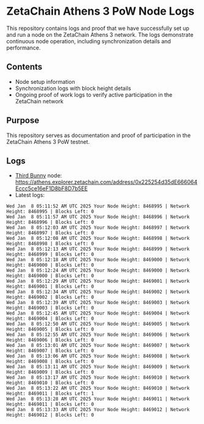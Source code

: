 # ZetaChain Athens 3 PoW Node Logs
This repository contains logs and proof that we have successfully set up and run a node on the ZetaChain Athens 3 network. The logs demonstrate continuous node operation, including synchronization details and performance.

## Contents
- Node setup information
- Synchronization logs with block height details
- Ongoing proof of work logs to verify active participation in the ZetaChain network

## Purpose
This repository serves as documentation and proof of participation in the ZetaChain Athens 3 PoW testnet.

## Logs

- [Third Bunny](https://thirdbunny.xyz/) node: https://athens.explorer.zetachain.com/address/0x225254d35dE666064Eccc5ce16eF1D8bF8D7b5EE
- Latest logs:
```
Wed Jan  8 05:11:52 AM UTC 2025 Your Node Height: 8468995 | Network Height: 8468995 | Blocks Left: 0
Wed Jan  8 05:11:57 AM UTC 2025 Your Node Height: 8468996 | Network Height: 8468996 | Blocks Left: 0
Wed Jan  8 05:12:03 AM UTC 2025 Your Node Height: 8468997 | Network Height: 8468997 | Blocks Left: 0
Wed Jan  8 05:12:08 AM UTC 2025 Your Node Height: 8468998 | Network Height: 8468998 | Blocks Left: 0
Wed Jan  8 05:12:13 AM UTC 2025 Your Node Height: 8468999 | Network Height: 8468999 | Blocks Left: 0
Wed Jan  8 05:12:18 AM UTC 2025 Your Node Height: 8469000 | Network Height: 8469000 | Blocks Left: 0
Wed Jan  8 05:12:24 AM UTC 2025 Your Node Height: 8469000 | Network Height: 8469000 | Blocks Left: 0
Wed Jan  8 05:12:29 AM UTC 2025 Your Node Height: 8469001 | Network Height: 8469001 | Blocks Left: 0
Wed Jan  8 05:12:34 AM UTC 2025 Your Node Height: 8469002 | Network Height: 8469002 | Blocks Left: 0
Wed Jan  8 05:12:39 AM UTC 2025 Your Node Height: 8469003 | Network Height: 8469003 | Blocks Left: 0
Wed Jan  8 05:12:45 AM UTC 2025 Your Node Height: 8469004 | Network Height: 8469004 | Blocks Left: 0
Wed Jan  8 05:12:50 AM UTC 2025 Your Node Height: 8469005 | Network Height: 8469005 | Blocks Left: 0
Wed Jan  8 05:12:55 AM UTC 2025 Your Node Height: 8469006 | Network Height: 8469006 | Blocks Left: 0
Wed Jan  8 05:13:01 AM UTC 2025 Your Node Height: 8469007 | Network Height: 8469007 | Blocks Left: 0
Wed Jan  8 05:13:06 AM UTC 2025 Your Node Height: 8469008 | Network Height: 8469008 | Blocks Left: 0
Wed Jan  8 05:13:11 AM UTC 2025 Your Node Height: 8469009 | Network Height: 8469009 | Blocks Left: 0
Wed Jan  8 05:13:17 AM UTC 2025 Your Node Height: 8469010 | Network Height: 8469010 | Blocks Left: 0
Wed Jan  8 05:13:22 AM UTC 2025 Your Node Height: 8469010 | Network Height: 8469011 | Blocks Left: 1
Wed Jan  8 05:13:28 AM UTC 2025 Your Node Height: 8469011 | Network Height: 8469011 | Blocks Left: 0
Wed Jan  8 05:13:33 AM UTC 2025 Your Node Height: 8469012 | Network Height: 8469012 | Blocks Left: 0
```
